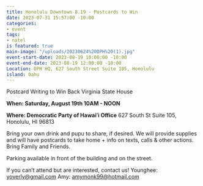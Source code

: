 ```yaml
---
title: Honolulu Downtown 8.19 - Postcards to Win
date: 2023-07-31 15:57:00 -10:00
categories:
- event
tags:
- natel
is featured: true
main-image: "/uploads/20230624%20DPH%20(1).jpg"
event-start-date: 2023-08-19 10:00:00 -10:00
event-end-date: 2023-08-19 12:00:00 -10:00
Location: DPH HQ, 627 South Street Suite 105, Honolulu
island: Oahu
---
```


Postcard Writing to Win Back Virginia State House 

**When: Saturday, August 19th 10AM - NOON**

**Where: Democratic Party of Hawaiʻi Office** 627 South St Suite 105, Honolulu, HI 96813

Bring your own drink and pupu to share, if desired. We will provide supplies and will have postcards to take home + info on texts, calls & other actions. Bring Family and Friends.

Parking available in front of the building and on the street.

If you can’t attend but are interested, contact us! Younghee: yoverly@gmail.com Amy: amymonk99@hotmail.com